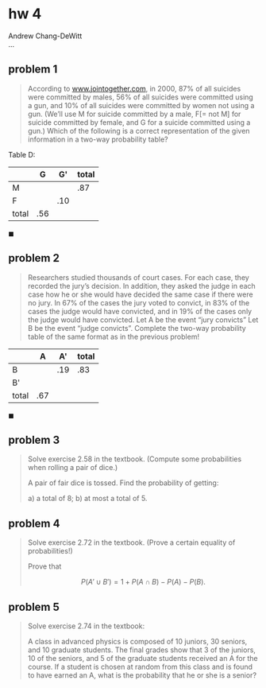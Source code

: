 # hw 4

Andrew Chang-DeWitt \
...

## problem 1

> According to www.jointogether.com, in 2000, 87% of all suicides were committed by males, 56% of all suicides were committed using a gun, and 10% of all suicides were committed by women not using a gun. (We’ll use M for suicide committed by a male, F[= not M] for suicide committed by female, and G for a suicide committed using a gun.) Which of the following is a correct representation of the given information in a two-way probability table?

Table D:

| | G | G' | total |
| --- | --- | --- | --- |
| M | | | .87 |
| F | | .10 | |
| total | .56 | | |

$\blacksquare$

## problem 2

> Researchers studied thousands of court cases. For each case, they recorded the jury’s decision. In addition, they asked the judge in each case how he or she would have decided the same case if there were no jury. In 67% of the cases the jury voted to convict, in 83% of the cases the judge would have convicted, and in 19% of the cases only the judge would have convicted. Let A be the event “jury convicts” Let B be the event “judge convicts”.
> Complete the two-way probability table of the same format as in the previous problem!

| | A | A' | total |
| --- | --- | --- | --- |
| B | | .19 | .83 |
| B' | |  | |
| total | .67 | | |

$\blacksquare$

## problem 3

> Solve exercise 2.58 in the textbook. (Compute some probabilities when rolling a pair of dice.)
>
> A pair of fair dice is tossed. Find the probability of getting:
> 
> a) a total of 8;
> b) at most a total of 5.

## problem 4

> Solve exercise 2.72 in the textbook. (Prove a certain equality of probabilities!)
>
> Prove that
>
> $$
> P(A' \cup B') = 1 + P(A \cap B) − P(A) − P(B).
> $$

## problem 5

> Solve exercise 2.74 in the textbook:
>
> A class in advanced physics is composed of 10 juniors, 30 seniors, and 10 graduate students. The final grades show that 3 of the juniors, 10 of the seniors, and 5 of the graduate students received an A for the course. If a student is chosen at random from this class and is found to have earned an A, what is the probability that he or she is a senior?